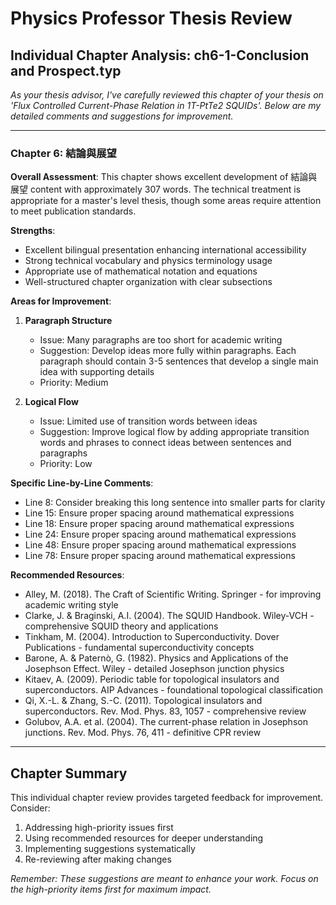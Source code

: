 # Physics Professor Thesis Review
## Individual Chapter Analysis: ch6-1-Conclusion and Prospect.typ

*As your thesis advisor, I've carefully reviewed this chapter of your thesis on 'Flux Controlled Current-Phase Relation in 1T-PtTe2 SQUIDs'. Below are my detailed comments and suggestions for improvement.*

---

### Chapter 6: 結論與展望
**Overall Assessment**: This chapter shows excellent development of 結論與展望 content with approximately 307 words. The technical treatment is appropriate for a master's level thesis, though some areas require attention to meet publication standards.

**Strengths**:
- Excellent bilingual presentation enhancing international accessibility
- Strong technical vocabulary and physics terminology usage
- Appropriate use of mathematical notation and equations
- Well-structured chapter organization with clear subsections

**Areas for Improvement**:

1. **Paragraph Structure**
   - Issue: Many paragraphs are too short for academic writing
   - Suggestion: Develop ideas more fully within paragraphs. Each paragraph should contain 3-5 sentences that develop a single main idea with supporting details
   - Priority: Medium

2. **Logical Flow**
   - Issue: Limited use of transition words between ideas
   - Suggestion: Improve logical flow by adding appropriate transition words and phrases to connect ideas between sentences and paragraphs
   - Priority: Low

**Specific Line-by-Line Comments**:
- Line 8: Consider breaking this long sentence into smaller parts for clarity
- Line 15: Ensure proper spacing around mathematical expressions
- Line 18: Ensure proper spacing around mathematical expressions
- Line 24: Ensure proper spacing around mathematical expressions
- Line 48: Ensure proper spacing around mathematical expressions
- Line 78: Ensure proper spacing around mathematical expressions

**Recommended Resources**:
- Alley, M. (2018). The Craft of Scientific Writing. Springer - for improving academic writing style
- Clarke, J. & Braginski, A.I. (2004). The SQUID Handbook. Wiley-VCH - comprehensive SQUID theory and applications
- Tinkham, M. (2004). Introduction to Superconductivity. Dover Publications - fundamental superconductivity concepts
- Barone, A. & Paternò, G. (1982). Physics and Applications of the Josephson Effect. Wiley - detailed Josephson junction physics
- Kitaev, A. (2009). Periodic table for topological insulators and superconductors. AIP Advances - foundational topological classification
- Qi, X.-L. & Zhang, S.-C. (2011). Topological insulators and superconductors. Rev. Mod. Phys. 83, 1057 - comprehensive review
- Golubov, A.A. et al. (2004). The current-phase relation in Josephson junctions. Rev. Mod. Phys. 76, 411 - definitive CPR review

---

## Chapter Summary

This individual chapter review provides targeted feedback for improvement. Consider:
1. Addressing high-priority issues first
2. Using recommended resources for deeper understanding
3. Implementing suggestions systematically
4. Re-reviewing after making changes

*Remember: These suggestions are meant to enhance your work. Focus on the high-priority items first for maximum impact.*
